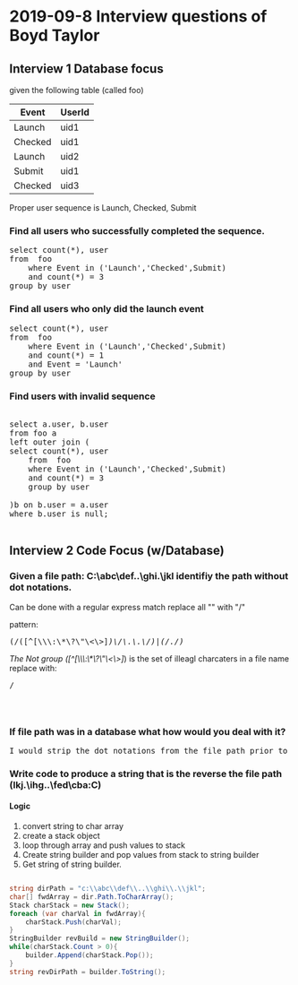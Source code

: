# 2019-09-8 Interview questions of Boyd Taylor
## Interview 1 Database focus
given the following table (called foo)

| Event  | UserId |
| ------ | ------ |
| Launch | uid1   |
| Checked | uid1  |
| Launch | uid2  |
| Submit | uid1 |
| Checked | uid3 |

Proper user sequence is Launch, Checked, Submit

### Find all users who successfully completed the sequence.
<pre>
select count(*), user
from  foo
    where Event in ('Launch','Checked',Submit) 
    and count(*) = 3
group by user
</pre>
### Find all users who only did the launch event 
<pre>
select count(*), user
from  foo
    where Event in ('Launch','Checked',Submit) 
    and count(*) = 1 
    and Event = 'Launch'
group by user
</pre>
### Find users with invalid sequence

<pre>

select a.user, b.user
from foo a
left outer join (
select count(*), user
    from  foo
    where Event in ('Launch','Checked',Submit) 
    and count(*) = 3
    group by user

)b on b.user = a.user
where b.user is null;

</pre>



## Interview 2 Code Focus (w/Database)

### Given a file path: C:\abc\def\..\ghi\.\jkl identifiy the path without dot notations.

Can be done with a regular express match
replace all "\" with "/"

pattern: <pre>(\/([^[\\\\\\:\\\*\\\?\\"\\<\\>]*)\\/\\.\\.\\/)|(\/\.\/)
</pre>
The Not group ([^[\\\\\\:\\\*\\\?\\"\\<\\>]*) is the set of  illeagl charcaters in a file name
<br>
replace with: <pre>/</pre>

<code>

</code>

### If file path was in a database what how would you deal with it?
<pre>I would strip the dot notations from the file path prior to inserting it into the database</pre>

### Write code to produce a string that is the reverse the file path (lkj\.\ihg\..\fed\cba\:C)

#### Logic 
1) convert string to char array
2) create a stack object
3) loop through array and push values to stack
4) Create string builder and pop values from stack to string builder
5) Get string of string builder.

```c#

string dirPath = "c:\\abc\\def\\..\\ghi\\.\\jkl";
char[] fwdArray = dir.Path.ToCharArray();
Stack charStack = new Stack();
foreach (var charVal in fwdArray){
    charStack.Push(charVal);
}
StringBuilder revBuild = new StringBuilder();
while(charStack.Count > 0){
    builder.Append(charStack.Pop());
}
string revDirPath = builder.ToString();

```


